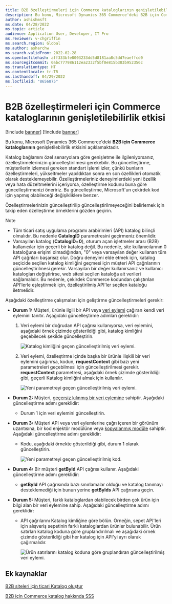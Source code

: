 ```yaml
---
title: B2B özelleştirmeleri için Commerce kataloglarının genişletilebilirlik etkisi
description: Bu konu, Microsoft Dynamics 365 Commerce'deki B2B için Commerce kataloglarının genişletilebilirlik etkisini açıklamaktadır.
author: ashishmsft
ms.date: 04/28/2022
ms.topic: article
audience: Application User, Developer, IT Pro
ms.reviewer: v-chgriffin
ms.search.region: Global
ms.author: asharchw
ms.search.validFrom: 2022-02-28
ms.openlocfilehash: aff333bfe8003233dd5d8181aa8c5dd7eaeffcd0
ms.sourcegitcommit: 0abc777986112ea2332f5bf0e815b303b952356c
ms.translationtype: HT
ms.contentlocale: tr-TR
ms.lasthandoff: 04/29/2022
ms.locfileid: "8656875"
---
```

# <a name="extensibility-impact-of-commerce-catalogs-for-b2b-customizations"></a>B2B özelleştirmeleri için Commerce kataloglarının genişletilebilirlik etkisi

[!include [banner](includes/banner.md)]
[!include [banner](includes/preview-banner.md)]

Bu konu, Microsoft Dynamics 365 Commerce'deki **B2B için Commerce kataloglarının** genişletilebilirlik etkisini açıklamaktadır.

Katalog bağlamını özel senaryolara göre genişletme ile ilgileniyorsanız, özelleştirmelerinizin güncelleştirilmesi gerekebilir. Bu güncelleştirme, müşterilerin izlemesi gereken standart işlemi izler, çünkü bunların özelleştirmeleri, yükseltmeler yapıldıktan sonra en son özellikleri otomatik olarak desteklemeyebilir. Özelleştirmeleriniz deneyimlerdeki yeni özellik veya hata düzeltmelerini içeriyorsa, özelleştirme kodunu buna göre güncelleştirmenizi öneririz. Bu güncelleştirme, Microsoft'un çekirdek kod için yapmış olabileceği değişikliklere benzer.

Özelleştirmelerinizin güncelleştirilip güncelleştirilmeyeceğini belirlemek için takip eden özelleştirme örneklerini gözden geçirin.

> [!NOTE]
> - Tüm ticari satış uygulama programı arabirimleri (API) katalog bilinçli olmalıdır. Bu nedenle **CatalogID** parametresini geçirmeniz önemlidir.
> - Varsayılan katalog (**CatalogID**=**0**), oturum açan işletmeler arası (B2B) kullanıcılar için geçerli bir katalog değil. Bu nedenle, site kullanıcılarının 0 kataloğuna erişimi olmadığından, "0" veya varsayılan değer kullanan tüm API çağrıları başarısız olur. Doğru deneyimi elde etmek için, katalog seçicide seçilen katalog kimliğini geçmesi için müşteri API çağrılarının güncelleştirilmesi gerekir. Varsayılan bir değer kullanırsanız ve kullanıcı katalogları değiştirirse, web sitesi seçilen kataloğa ait verileri sağlamalıdır. Bu nedenle, çekirdek Commerce kodundan çalıştırılan API'lerle eşleştirmek için, özelleştirilmiş API'ler seçilen kataloğu iletmelidir.

Aşağıdaki özelleştirme çalışmaları için geliştirme güncelleştirmeleri gerekir:

- **Durum 1:** Müşteri, ürünle ilgili bir API veya [veri eylemi](e-commerce-extensibility/data-actions.md) çağıran kendi veri eylemini tanıtır. Aşağıdaki güncelleştirme adımları gereklidir:

    1. Veri eylemi bir doğrudan API çağrısı kullanıyorsa, veri eylemini, aşağıdaki örnek çizimde gösterildiği gibi, katalog kimliğini geçebilecek şekilde güncelleştirin.

        ![Katalog kimliğini geçen güncelleştirilmiş veri eylemi.](./media/customization1_a.png)

    1. Veri eylemi, özelleştirme içinde başka bir ürünle ilişkili bir veri eylemini çağırırsa, kodun, **requestContext** gibi bazı yeni parametreleri geçebilmesi için güncelleştirilmesi gerekir. **requestContext** parametresi, aşağıdaki örnek çizimde gösterildiği gibi, geçerli Katalog kimliğini almak için kullanılır.

        ![Yeni parametreyi geçen güncelleştirilmiş veri eylemi.](./media/customization1_b.png)

- **Durum 2:** Müşteri, [geçersiz kılınmış bir veri eylemine](e-commerce-extensibility/data-action-overrides.md) sahiptir. Aşağıdaki güncelleştirme adımı gereklidir:

    - Durum 1 için veri eylemini güncelleştirin.

- **Durum 3:** Müşteri API veya veri eylemlerine çağrı içeren bir görünüm uzantısına, bir kod enjektör modülüne veya [kopyalanmış modüle](e-commerce-extensibility/modules-overview.md#clone-a-module-library-module) sahiptir. Aşağıdaki güncelleştirme adımı gereklidir:

    - Kodu, aşağıdaki örnekte gösterildiği gibi, durum 1 olarak güncelleştirin.

       ![Yeni parametreyi geçen güncelleştirilmiş kod.](./media/customization3.png)

- **Durum 4:** Bir müşteri **getById** API çağrısı kullanır. Aşağıdaki güncelleştirme adımı gereklidir:

    - **getById** API çağrısında bazı sınırlamalar olduğu ve katalog tanımayı desteklemediği için bunun yerine **getByIds** API çağrısına geçin.

- **Durum 5:** Müşteri, farklı kataloglardan olabilecek birden çok ürün için bilgi alan bir veri eylemine sahip. Aşağıdaki güncelleştirme adımı gereklidir:

    - API çağrılarını Katalog kimliğine göre bölün. Örneğin, sepet API'leri için alışveriş sepetinin farklı kataloglardan ürünler bulunabilir. Ürün satırları katalog koduna göre gruplandırılmalı ve aşağıdaki örnek çizimde gösterildiği gibi her katalog için API'yi ayrı olarak çağırmalıdır.

        ![Ürün satırlarını katalog koduna göre gruplandıran güncelleştirilmiş veri eylemi.](./media/customization5.png)

## <a name="additional-resources"></a>Ek kaynaklar

[B2B siteleri için ticari Katalog oluştur](catalogs-b2b-sites.md)

[B2B için Commerce katalog hakkında SSS](catalogs-b2b-sites-FAQ.md)
